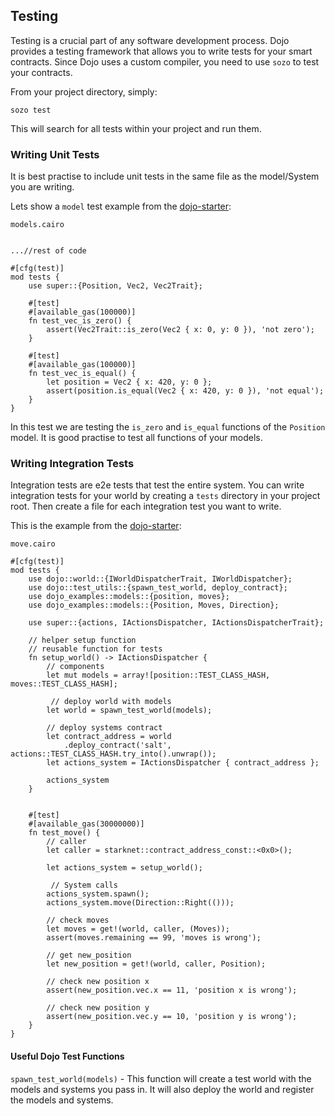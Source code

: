 ## Testing

Testing is a crucial part of any software development process. Dojo provides a testing framework that allows you to write tests for your smart contracts. Since Dojo uses a custom compiler, you need to use `sozo` to test your contracts.

From your project directory, simply:

```shell
sozo test
```

This will search for all tests within your project and run them.


### Writing Unit Tests

It is best practise to include unit tests in the same file as the model/System you are writing.

Lets show a `model` test example from the [dojo-starter](https://github.com/dojoengine/dojo-starter):

`models.cairo`
```rust,ignore

...//rest of code

#[cfg(test)]
mod tests {
    use super::{Position, Vec2, Vec2Trait};

    #[test]
    #[available_gas(100000)]
    fn test_vec_is_zero() {
        assert(Vec2Trait::is_zero(Vec2 { x: 0, y: 0 }), 'not zero');
    }

    #[test]
    #[available_gas(100000)]
    fn test_vec_is_equal() {
        let position = Vec2 { x: 420, y: 0 };
        assert(position.is_equal(Vec2 { x: 420, y: 0 }), 'not equal');
    }
}
```

In this test we are testing the `is_zero` and `is_equal` functions of the `Position` model. It is good practise to test all functions of your models.


### Writing Integration Tests

Integration tests are e2e tests that test the entire system. You can write integration tests for your world by creating a `tests` directory in your project root. Then create a file for each integration test you want to write.

This is the example from the [dojo-starter](https://github.com/dojoengine/dojo-starter):

`move.cairo`
```rust,ignore
#[cfg(test)]
mod tests {
    use dojo::world::{IWorldDispatcherTrait, IWorldDispatcher};
    use dojo::test_utils::{spawn_test_world, deploy_contract};
    use dojo_examples::models::{position, moves};
    use dojo_examples::models::{Position, Moves, Direction};
    
    use super::{actions, IActionsDispatcher, IActionsDispatcherTrait};

    // helper setup function
    // reusable function for tests
    fn setup_world() -> IActionsDispatcher {
        // components
        let mut models = array![position::TEST_CLASS_HASH, moves::TEST_CLASS_HASH];

         // deploy world with models
        let world = spawn_test_world(models);
        
        // deploy systems contract
        let contract_address = world
            .deploy_contract('salt', actions::TEST_CLASS_HASH.try_into().unwrap());
        let actions_system = IActionsDispatcher { contract_address };

        actions_system
    }


    #[test]
    #[available_gas(30000000)]
    fn test_move() {
        // caller
        let caller = starknet::contract_address_const::<0x0>();

        let actions_system = setup_world();
        
         // System calls
        actions_system.spawn();
        actions_system.move(Direction::Right(()));

        // check moves
        let moves = get!(world, caller, (Moves));
        assert(moves.remaining == 99, 'moves is wrong');

        // get new_position
        let new_position = get!(world, caller, Position);

        // check new position x
        assert(new_position.vec.x == 11, 'position x is wrong');

        // check new position y
        assert(new_position.vec.y == 10, 'position y is wrong');
    }
}
```

#### Useful Dojo Test Functions

`spawn_test_world(models)` - This function will create a test world with the models and systems you pass in. It will also deploy the world and register the models and systems.
